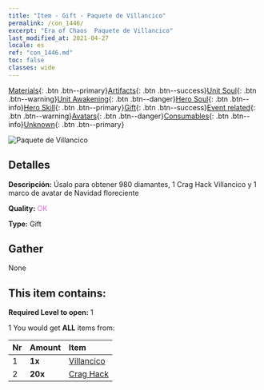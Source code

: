 ```yaml
---
title: "Item - Gift - Paquete de Villancico"
permalink: /con_1446/
excerpt: "Era of Chaos  Paquete de Villancico"
last_modified_at: 2021-04-27
locale: es
ref: "con_1446.md"
toc: false
classes: wide
---
```

 [Materials](/ItemsES/){: .btn .btn--primary}[Artifacts](/ItemsES/Artifacts/){: .btn .btn--success}[Unit Soul](/ItemsES/UnitSoul/){: .btn .btn--warning}[Unit Awakening](/ItemsES/UnitAwakening/){: .btn .btn--danger}[Hero Soul](/ItemsES/HeroSoul/){: .btn .btn--info}[Hero Skill](/ItemsES/HeroSkill/){: .btn .btn--primary}[Gift](/ItemsES/Gift/){: .btn .btn--success}[Event related](/ItemsES/Events/){: .btn .btn--warning}[Avatars](/ItemsES/Avatars/){: .btn .btn--danger}[Consumables](/ItemsES/Consumables/){: .btn .btn--info}[Unknown](/ItemsES/Unknown/){: .btn .btn--primary}

 ![Paquete de Villancico](/images/t/i_907060.png)

## Detalles
 **Descripción:** Úsalo para obtener 980 diamantes, 1 Crag Hack Villancico y 1 marco de avatar de Navidad floreciente

 **Quality:** <span style="color: #DA70D6">OK</span>

 **Type:** Gift

## Gather

  None

## This item contains:

 **Required Level to open:** 1

 1 You would get **ALL** items  from:

  | Nr | Amount |     Item    |
  |:---|:-------|:------------|
  | 1 |  **1x** | [Villancico](/ItemsES/con_1058/) |  | 
  | 2 |  **20x** | [Crag Hack](/ItemsES/her_375/) |  | 
